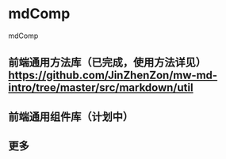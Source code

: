 ﻿# mdComp
mdComp
## 前端通用方法库（已完成，使用方法详见） https://github.com/JinZhenZon/mw-md-intro/tree/master/src/markdown/util
## 前端通用组件库（计划中）
## 更多